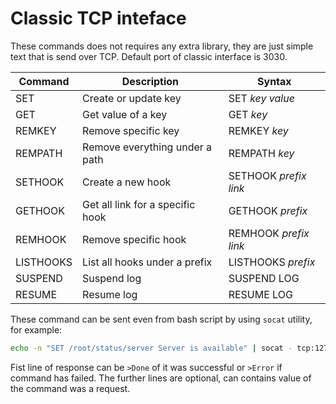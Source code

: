 # Classic TCP inteface

These commands does not requires any extra library, they are just simple text that is send over TCP. Default port of classic interface is 3030.

| Command   | Description                        | Syntax                  |
|-----------|------------------------------------|-------------------------|
| SET       | Create or update key               | SET _key_ _value_       |
| GET       | Get value of a key                 | GET _key_               |
| REMKEY    | Remove specific key                | REMKEY _key_            |
| REMPATH   | Remove everything under a path     | REMPATH _key_           |
| SETHOOK   | Create a new hook                  | SETHOOK _prefix_ _link_ |
| GETHOOK   | Get all link for a specific hook   | GETHOOK _prefix_        |
| REMHOOK   | Remove specific hook               | REMHOOK _prefix_ _link_ |
| LISTHOOKS | List all hooks under a prefix      | LISTHOOKS _prefix_      |
| SUSPEND   | Suspend log                        | SUSPEND LOG             |
| RESUME    | Resume log                         | RESUME LOG              |

These command can be sent even from bash script by using `socat` utility, for example:
```bash
echo -n "SET /root/status/server Server is available" | socat - tcp:127.0.0.1:3030
```

Fist line of response can be `>Done` of it was successful or `>Error` if command has failed. The further lines are optional, can contains value of the command was a request.
